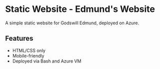 # Static Website - Edmund's Website

A simple static website for Godswill Edmund, deployed on Azure.

## Features
- HTML/CSS only
- Mobile-friendly
- Deployed via Bash and Azure VM